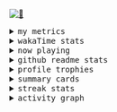 [![🐙](https://hits.seeyoufarm.com/api/count/incr/badge.svg?url=https%3A%2F%2Fgithub.com%2Fktnkk%2Fhit-counter&count_bg=%23070707&title_bg=%23070707&icon=&icon_color=%23E7E7E7&title=visitors&edge_flat=true)](https://hits.seeyoufarm.com)

<details>
  <summary> <samp>my metrics</samp></summary>
  
  <br>
  
 ![🐳](https://github.com/kkhys/kkhys/blob/main/github-metrics.svg)
  
  ***
</details>

<details>
  <summary> <samp>wakaTime stats</samp></summary>
  
  <br>
  
<!--START_SECTION:waka-->
![Code Time](http://img.shields.io/badge/Code%20Time-3%2C408%20hrs%208%20mins-blue)

**🐱 My GitHub Data** 

> 📦 5.0 MB Used in GitHub's Storage 
 > 
> 🏆 1,273 Contributions in the Year 2024
 > 
> 💼 Opted to Hire
 > 
> 📜 9 Public Repositories 
 > 
> 🔑 23 Private Repositories 
 > 
**I'm an Early 🐤** 

```text
🌞 Morning                6678 commits        ████████░░░░░░░░░░░░░░░░░   30.48 % 
🌆 Daytime                5227 commits        ██████░░░░░░░░░░░░░░░░░░░   23.86 % 
🌃 Evening                8157 commits        █████████░░░░░░░░░░░░░░░░   37.23 % 
🌙 Night                  1847 commits        ██░░░░░░░░░░░░░░░░░░░░░░░   08.43 % 
```
📅 **I'm Most Productive on Sunday** 

```text
Monday                   3139 commits        ████░░░░░░░░░░░░░░░░░░░░░   14.33 % 
Tuesday                  3291 commits        ████░░░░░░░░░░░░░░░░░░░░░   15.02 % 
Wednesday                2997 commits        ███░░░░░░░░░░░░░░░░░░░░░░   13.68 % 
Thursday                 2915 commits        ███░░░░░░░░░░░░░░░░░░░░░░   13.31 % 
Friday                   3153 commits        ████░░░░░░░░░░░░░░░░░░░░░   14.39 % 
Saturday                 2998 commits        ███░░░░░░░░░░░░░░░░░░░░░░   13.68 % 
Sunday                   3416 commits        ████░░░░░░░░░░░░░░░░░░░░░   15.59 % 
```


📊 **This Week I Spent My Time On** 

```text
🕑︎ Time Zone: Asia/Tokyo

💬 Programming Languages: 
Other                    33 hrs 6 mins       █████████████████░░░░░░░░   67.72 % 
Java                     9 hrs 32 mins       █████░░░░░░░░░░░░░░░░░░░░   19.52 % 
MDX                      5 hrs               ███░░░░░░░░░░░░░░░░░░░░░░   10.25 % 
Play2                    20 mins             ░░░░░░░░░░░░░░░░░░░░░░░░░   00.68 % 
HTML                     15 mins             ░░░░░░░░░░░░░░░░░░░░░░░░░   00.53 % 

🔥 Editors: 
Chrome                   33 hrs 6 mins       █████████████████░░░░░░░░   67.72 % 
Intellijidea             10 hrs 43 mins      █████░░░░░░░░░░░░░░░░░░░░   21.94 % 
WebStorm                 5 hrs 3 mins        ███░░░░░░░░░░░░░░░░░░░░░░   10.34 % 

💻 Operating System: 
Mac                      48 hrs 53 mins      █████████████████████████   100.00 % 
Windows                  0 secs              ░░░░░░░░░░░░░░░░░░░░░░░░░   00.00 % 
```


 Last Updated on 2024/05/05 18:36:03 UTC
<!--END_SECTION:waka-->
  
  ***
</details>


<details>
  <summary> <samp>now playing</samp></summary>
  
  <br>
 
 [![🐟](https://spotify-github-profile.vercel.app/api/view?uid=31ryofms4dnv7mrohhepo4c4zgqu&cover_image=true&theme=default&show_offline=false&background_color=121212&bar_color=53b14f&bar_color_cover=false)](https://open.spotify.com/user/31ryofms4dnv7mrohhepo4c4zgqu)
  
  ***
</details>

<details>
  <summary> <samp>github readme stats</samp></summary>
  
  <br>
  
 <p align="left"> 
  <img alt="🐠" src="https://github-readme-stats.vercel.app/api?username=kkhys&count_private=true&show_icons=true&theme=dark&include_all_commits=true" />
  <img alt="🐟" src="https://github-readme-stats.vercel.app/api/top-langs/?username=kkhys&layout=compact&theme=dark&langs_count=10&hide=HTML,CSS,SCSS" />
</p>
  
  ***
</details>

<details>
  <summary> <samp>profile trophies</samp></summary>
  
  <br>
  
  [![🐬](https://github-profile-trophy.vercel.app/?username=kkhys&rank=SECRET,SSS,SS,S,AAA,AA,A&theme=darkhub&row=1&margin-w=10&no-bg=true)](https://github.com/ryo-ma/github-profile-trophy)
  
  ***
</details>

<details>
  <summary> <samp>summary cards</samp></summary>
  
  <br>
  
  ![🐋](https://github-profile-summary-cards.vercel.app/api/cards/profile-details?username=kkhys&theme=github_dark)
  ![🦑](https://github-profile-summary-cards.vercel.app/api/cards/repos-per-language?username=kkhys&theme=github_dark)
  ![🦭](https://github-profile-summary-cards.vercel.app/api/cards/most-commit-language?username=kkhys&theme=github_dark)
  ![🦀](https://github-profile-summary-cards.vercel.app/api/cards/stats?username=kkhys&theme=github_dark)
  ![🦈](https://github-profile-summary-cards.vercel.app/api/cards/productive-time?username=kkhys&theme=github_dark)
  
  ***
</details>

<details>
  <summary> <samp>streak stats</samp></summary>
  
  <br>
  
  [![🐠](http://github-readme-streak-stats.herokuapp.com?user=kkhys&theme=dark)](https://git.io/streak-stats)
  
  ***
</details>

<details>
  <summary> <samp>activity graph</samp></summary>
  
  <br>
  
  [![🐡](https://github-readme-activity-graph.vercel.app/graph?username=kkhys&theme=xcode)](https://github.com/ashutosh00710/github-readme-activity-graph)
  
  ***
</details>
